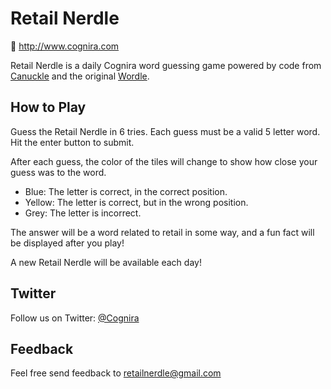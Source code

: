 # Retail Nerdle

🔗 http://www.cognira.com

Retail Nerdle is a daily Cognira word guessing game powered by code from [Canuckle](http://www.canucklegame.ca) and the original [Wordle](https://www.powerlanguage.co.uk/wordle/).

## How to Play

Guess the Retail Nerdle in 6 tries.
Each guess must be a valid 5 letter word. Hit the enter button to submit.

After each guess, the color of the tiles will change to show how close your guess was to the word.

- Blue: The letter is correct, in the correct position.
- Yellow: The letter is correct, but in the wrong position.
- Grey: The letter is incorrect.

The answer will be a word related to retail in some way, and a fun fact will be displayed after you play!

A new Retail Nerdle will be available each day!

## Twitter

Follow us on Twitter: [@Cognira](https://www.twitter.com/Cognira)

## Feedback

Feel free send feedback to [retailnerdle@gmail.com](mailto:retailnerdle@gmail.com?subject=Feedback)
